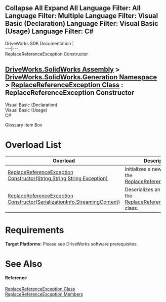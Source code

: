        

 Collapse All Expand All  Language Filter: All  Language Filter: Multiple  Language Filter: Visual Basic (Declaration) Language Filter: Visual Basic (Usage) Language Filter: C#  
---  
DriveWorks SDK Documentation  |   
---|---  
ReplaceReferenceException Constructor   
  
[DriveWorks.SolidWorks Assembly](topic13342.md) > [DriveWorks.SolidWorks.Generation Namespace](topic15094.md) > [ReplaceReferenceException Class](topic15291.md) : ReplaceReferenceException Constructor  
---  
  
Visual Basic (Declaration)    
Visual Basic (Usage)    
C# 

Glossary Item Box

# Overload List

Overload| Description  
---|---  
[ReplaceReferenceException Constructor(String,String,String,Exception)](topic15298.md)| Initializes a new instance of the [ReplaceReferenceException](topic15291.md)  
[ReplaceReferenceException Constructor(SerializationInfo,StreamingContext)](topic15299.md)| Deserializes an instance of the [ReplaceReferenceException](topic15291.md) class.   
  
# Requirements

**Target Platforms:** Please see DriveWorks software prerequisites.

# See Also

#### Reference

[ReplaceReferenceException Class](topic15291.md)   
[ReplaceReferenceException Members](topic15292.md)


